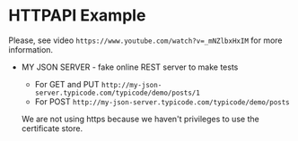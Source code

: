 # HTTPAPI Example

Please, see video `https://www.youtube.com/watch?v=_mNZlbxHxIM` for more information.

- MY JSON SERVER - fake online REST server to make tests

  - For GET and PUT
    `http://my-json-server.typicode.com/typicode/demo/posts/1`
  - For POST
    `http://my-json-server.typicode.com/typicode/demo/posts`

  We are not using https because we haven't privileges to use the certificate store.
